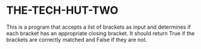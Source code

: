 # THE-TECH-HUT-TWO
This is a program that accepts a list of brackets as input and determines if each bracket has an appropriate closing bracket. It should return True if the brackets are correctly matched and False if they are not. 

